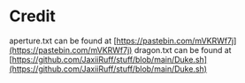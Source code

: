# Credit
aperture.txt can be found at [https://pastebin.com/mVKRWf7j](https://pastebin.com/mVKRWf7j)
dragon.txt can be found at [https://github.com/JaxiiRuff/stuff/blob/main/Duke.sh](https://github.com/JaxiiRuff/stuff/blob/main/Duke.sh) 

